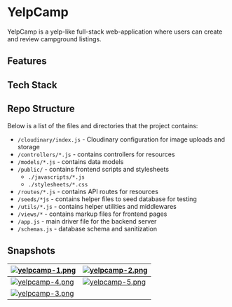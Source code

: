 # YelpCamp

YelpCamp is a yelp-like full-stack web-application where users can create and review campground listings.

## Features

## Tech Stack

## Repo Structure

Below is a list of the files and directories that the project contains:
- `/cloudinary/index.js` - Cloudinary configuration for image uploads and storage
- `/controllers/*.js` - contains controllers for resources
- `/models/*.js` - contains data models
- `/public/` - contains frontend scripts and stylesheets
  - `./javascripts/*.js`
  - `./stylesheets/*.css`
- `/routes/*.js` - contains API routes for resources
- `/seeds/*js` - contains helper files to seed database for testing
- `/utils/*.js` - contains helper utilities and middlewares
- `/views/*` - contains markup files for frontend pages
- `/app.js` - main driver file for the backend server
- `/schemas.js` - database schema and sanitization

## Snapshots

| [![yelpcamp-1.png](https://i.postimg.cc/mg1K1xzN/yelpcamp-1.png)](https://postimg.cc/Xr3stzgp) | [![yelpcamp-2.png](https://i.postimg.cc/2ycVjnY0/yelpcamp-2.png)](https://postimg.cc/1VF9JnfF) |
| ---- | --- |
| [![yelpcamp-4.png](https://i.postimg.cc/nVPmJtLp/yelpcamp-4.png)](https://postimg.cc/dDG32pdx) | [![yelpcamp-5.png](https://i.postimg.cc/mgJBwBBp/yelpcamp-5.png)](https://postimg.cc/hXLk4FJV) |
| [![yelpcamp-3.png](https://i.postimg.cc/NjJS847g/yelpcamp-3.png)](https://postimg.cc/qNK1425Y) |  |
